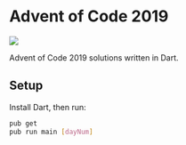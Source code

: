 # Advent of Code 2019

![](https://github.com/BjoernPetersen/adventofcode2019/workflows/Test/badge.svg)

Advent of Code 2019 solutions written in Dart.

## Setup

Install Dart, then run:

```sh
pub get
pub run main [dayNum]
```
